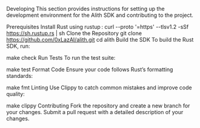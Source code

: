 Developing
This section provides instructions for setting up the development environment for the Alith SDK and contributing to the project.

Prerequisites
Install Rust using rustup :
curl --proto '=https' --tlsv1.2 -sSf https://sh.rustup.rs | sh
Clone the Repository
git clone https://github.com/0xLazAI/alith.git
cd alith
Build the SDK
To build the Rust SDK, run:

make check
Run Tests
To run the test suite:

make test
Format Code
Ensure your code follows Rust’s formatting standards:

make fmt
Linting
Use Clippy to catch common mistakes and improve code quality:

make clippy
Contributing
Fork the repository and create a new branch for your changes.
Submit a pull request with a detailed description of your changes.
